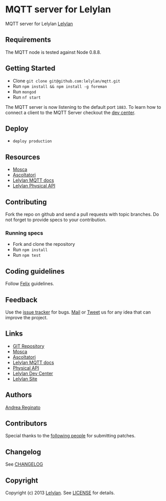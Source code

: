 # MQTT server for Lelylan

MQTT server for Lelylan [Lelylan](http://dev.lelylan.com)


## Requirements

The MQTT node is tested against Node 0.8.8.


## Getting Started

* Clone `git clone git@github.com:lelylan/mqtt.git`
* Run `npm install && npm install -g foreman`
* Run `mongod`
* Run `nf start`

The MQTT server is now listening to the default port `1883`. To learn how to connect a client
to the MQTT Server checkout the [dev center](http://dev.lelylan.com/api/physicals/mqtt).


## Deploy

* `deploy production`


## Resources

* [Mosca](https://github.com/mcollina/mosca)
* [Ascoltatori](https://github.com/mcollina/ascoltatori)
* [Lelylan MQTT docs](http://dev.lelylan.com/api/physicals/docs)
* [Lelylan Physical API](http://dev.lelylan.com/api/physicals)


## Contributing

Fork the repo on github and send a pull requests with topic branches.
Do not forget to provide specs to your contribution.

### Running specs

* Fork and clone the repository
* Run `npm install`
* Run `npm test`


## Coding guidelines

Follow [Felix](http://nodeguide.com/style.html) guidelines.


## Feedback

Use the [issue tracker](http://github.com/lelylan/mqtt/issues) for bugs.
[Mail](mailto:touch@lelylan.com) or [Tweet](http://twitter.com/lelylan) us for any idea
that can improve the project.


## Links

* [GIT Repository](http://github.com/lelylan/mqtt)
* [Mosca](https://github.com/mcollina/mosca)
* [Ascoltatori](https://github.com/mcollina/ascoltatori)
* [Lelylan MQTT docs](http://dev.lelylan.com/api/physicals/docs)
* [Physical API](http://dev.lelylan.com/api/physicals)
* [Lelylan Dev Center](http://dev.lelylan.com)
* [Lelylan Site](http://lelylan.com)


## Authors

[Andrea Reginato](http://twitter.com/andreareginato)


## Contributors

Special thanks to the [following people](https://github.com/lelylan/mqtt/contributors) for
submitting patches.


## Changelog

See [CHANGELOG](mqtt/blob/master/CHANGELOG.md)


## Copyright

Copyright (c) 2013 [Lelylan](http://lelylan.com).
See [LICENSE](mqtt/blob/master/LICENSE.md) for details.
